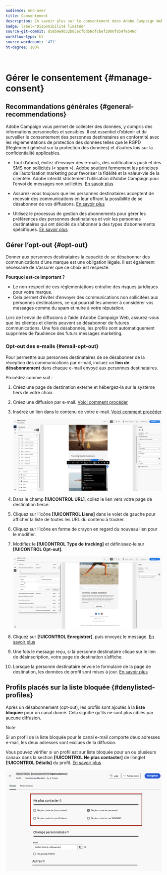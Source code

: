 ```yaml
---
audience: end-user
title: Consentement
description: En savoir plus sur le consentement dans Adobe Campaign Web
badge: label="Disponibilité limitée"
source-git-commit: d58b9e9b32b85acfbd58dfcbef2000f859feb40d
workflow-type: ht
source-wordcount: '471'
ht-degree: 100%

---
```


# Gérer le consentement {#manage-consent}

## Recommandations générales {#general-recommendations}

Adobe Campaign vous permet de collecter des données, y compris des informations personnelles et sensibles. Il est essentiel d’obtenir et de surveiller le consentement des personnes destinataires en conformité avec les réglementations de protection des données telles que le RGPD (Règlement général sur la protection des données) et d’autres lois sur la confidentialité applicables.

* Tout d’abord, évitez d’envoyer des e-mails, des notifications push et des SMS non sollicités (« spam »). Adobe soutient fermement les principes de l’autorisation marketing pour favoriser la fidélité et la valeur-vie de la clientèle. Adobe interdit strictement l’utilisation d’Adobe Campaign pour l’envoi de messages non sollicités. [En savoir plus](#denylisted-profiles)

* Assurez-vous toujours que les personnes destinataires acceptent de recevoir des communications en leur offrant la possibilité de se désabonner de vos diffusions<!-- and keep honoring opt-out requests as quickly as possible-->. [En savoir plus](#opt-out)

* Utilisez le processus de gestion des abonnements pour gérer les préférences des personnes destinataires et voir les personnes destinataires qui ont décidé de s’abonner à des types d’abonnements spécifiques. [En savoir plus](../../delivery/using/about-services-and-subscriptions.md)

## Gérer l’opt-out {#opt-out}

Donner aux personnes destinataires la capacité de se désabonner des communications d’une marque est une obligation légale. Il est également nécessaire de s’assurer que ce choix est respecté. <!--Learn more about the applicable legislation in the [Adobe Campaign Classic v7 documentation](https://experienceleague.adobe.com/docs/campaign-classic/using/getting-started/privacy/privacy-and-recommendations.html#privacy-regulations){target="_blank"}.-->

**Pourquoi est-ce important ?**

* Le non-respect de ces réglementations entraîne des risques juridiques pour votre marque.
* Cela permet d’éviter d’envoyer des communications non sollicitées aux personnes destinataires, ce qui pourrait les amener à considérer vos messages comme du spam et nuire à votre réputation.

Lors de l’envoi de diffusions à l’aide d’Adobe Campaign Web, assurez-vous que les clientes et clients peuvent se désabonner de futures communications. Une fois désabonnés, les profils sont automatiquement supprimés de l’audience des futurs messages marketing.

### Opt-out des e-mails {#email-opt-out}

Pour permettre aux personnes destinataires de se désabonner de la réception des communications par e-mail, incluez un **lien de désabonnement** dans chaque e-mail envoyé aux personnes destinataires.

Procédez comme suit :

1. Créez une page de destination externe et hébergez-la sur le système tiers de votre choix.

1. Créez une diffusion par e-mail. [Voici comment procéder](../email/create-email.md)

1. Insérez un lien dans le contenu de votre e-mail. [Voici comment procéder](../email/message-tracking.md#insert-links)

   ![Insérer un lien dans le contenu de l’e-mail](../email/assets/message-tracking-insert-link.png)

1. Dans le champ **[!UICONTROL URL]**, collez le lien vers votre page de destination tierce.

1. Cliquez sur l’icône **[!UICONTROL Liens]** dans le volet de gauche pour afficher la liste de toutes les URL du contenu à tracker.

1. Cliquez sur l’icône en forme de crayon en regard du nouveau lien pour le modifier.

1. Modifiez le **[!UICONTROL Type de tracking]** et définissez-le sur **[!UICONTROL Opt-out]**.

   ![Modifier le type de tracking pour le processus d’opt-out](../email/assets/message-tracking-edit-a-link.png)

1. Cliquez sur **[!UICONTROL Enregistrer]**, puis envoyez le message. [En savoir plus](../monitor/prepare-send.md)

1. Une fois le message reçu, si la personne destinataire clique sur le lien de désinscription, votre page de destination s’affiche.

1. Lorsque la personne destinataire envoie le formulaire de la page de destination, les données de profil sont mises à jour. [En savoir plus](#denylisted-profiles)

<!--Any other option available such as one-click opt-out link or List-Unsubscribe (to include an unsubscribe link in the email header) to enable opt-out in a delivery?-->

## Profils placés sur la liste bloquée {#denylisted-profiles}

Après un désabonnement (opt-out), les profils sont ajoutés à la **liste bloquée** pour un canal donné. Cela signifie qu’ils ne sont plus ciblés par aucune diffusion.

>[!NOTE]
>
>Si un profil de la liste bloquée pour le canal e-mail comporte deux adresses e-mail, les deux adresses sont exclues de la diffusion.

Vous pouvez vérifier si un profil est sur liste bloquée pour un ou plusieurs canaux dans la section **[!UICONTROL Ne plus contacter]** de l’onglet **[!UICONTROL Détails]** du profil. [En savoir plus](../audience/about-recipients.md#access)

![Vérifier le statut de la liste bloquée dans les détails du profil](assets/profile-no-longer-contact.png)

<!--Denylisted status on quarantine list

Additionally, when recipients report your message as spam, or reply to an SMS message with a keyword such as "STOP", their address or phone number is quarantined with the **[!UICONTROL Denylisted]** status. Their profile is updated accordingly.

QUESTION: When a user marks an email as spam, is the profile's No longer contact section also updated? Apparently no (not the same = quarantine vs denylist)

>[!NOTE]
>
>The **[!UICONTROL Denylisted]** status refers to the address only, the profile is not on the denylist, so that the user continues receiving SMS messages and push notifications.

Learn more about Feedback loops in the [Delivery Best Practices Guide](https://experienceleague.adobe.com/docs/deliverability-learn/deliverability-best-practice-guide/transition-process/infrastructure.html#feedback-loops){target="_blank"}.

Learn more about quarantine in the [Campaign v8 (client console) documentation](https://experienceleague.adobe.com/docs/campaign/campaign-v8/send/failures/quarantines.html#non-deliverable-bounces){target="_blank"}.-->